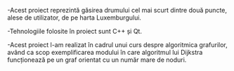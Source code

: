  -Acest proiect reprezintă găsirea drumului cel mai scurt dintre două puncte, alese de utilizator, de pe harta Luxemburgului.

 -Tehnologiile folosite în proiect sunt C++ și Qt.

 -Acest proiect l-am realizat în cadrul unui curs despre algoritmica grafurilor, având ca scop exemplificarea modului în care algoritmul lui Dijkstra funcționează pe un graf orientat cu un număr mare de noduri.
